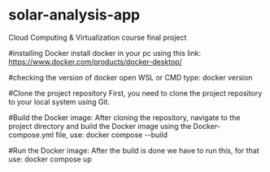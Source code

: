 # solar-analysis-app
Cloud Computing &amp; Virtualization course final project 

#installing Docker
install docker in your pc using this link: https://www.docker.com/products/docker-desktop/

#checking the version of docker
open WSL or CMD type: docker version

#Clone the project repository
First, you need to clone the project repository to your local system using Git.

#Build the Docker image: 
After cloning the repository, navigate to the project directory and build the Docker image using the Docker-compose.yml file, use:
docker compose --build

#Run the Docker image:
After the build is done we have to run this, for that use:
docker compose up

